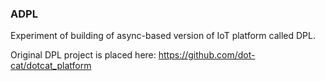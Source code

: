 ### ADPL
Experiment of building of async-based version of IoT platform called DPL.

Original DPL project is placed here: https://github.com/dot-cat/dotcat_platform

